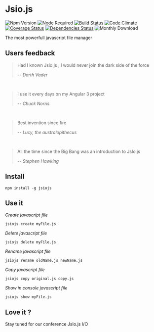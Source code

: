 # Jsio.js


![Npm Version](https://img.shields.io/npm/v/jsiojs.svg)
![Node Required](https://img.shields.io/node/v/jsiojs.svg)
[![Build Status](https://travis-ci.org/nfrancois/jsio.js.svg?branch=master)](https://travis-ci.org/nfrancois/jsio.js)
[![Code Climate](https://codeclimate.com/github/nfrancois/jsio.js/badges/gpa.svg)](https://codeclimate.com/github/nfrancois/jsio.js)
[![Coverage Status](https://coveralls.io/repos/nfrancois/jsio.js/badge.svg)](https://coveralls.io/r/nfrancois/jsio.js)
[![Dependencies Status](https://david-dm.org/nfrancois/jsio.js.svg)](https://david-dm.org/nfrancois/jsio.js)
![Monthly Download](https://img.shields.io/npm/dm/jsio.js.svg)

The most powerfull javascript file manager

## Users feedback

> Had I known Jsio.js , I would never join the dark side of the force
>
> -- <cite>Darth Vader</cite>

<br/>

> I use it every days on my Angular 3 project
>
> -- <cite>Chuck Norris</cite>

<br/>

> Best invention since fire 
>
> -- <cite>Lucy, the australopithecus</cite>

<br/>

> All the time since the Big Bang was an introduction to JsIo.js 
>
> -- <cite>Stephen Hawking</cite>

## Install

`npm install -g jsiojs`

## Use it

*Create javascript file*

`jsiojs create myFile.js`

*Delete javascript file*

`jsiojs delete myFile.js`

*Rename javascript file*

`jsiojs rename oldName.js newName.js`

*Copy javascript file*

`jsiojs copy original.js copy.js`

*Show in console javascript file*

`jsiojs show myFile.js`

## Love it ?

Stay tuned for our conference JsIo.js I/O